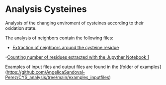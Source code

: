 # Analysis Cysteines

Analysis of the changing enviroment of cysteines according to their oxidation state.

The analysis of neighbors contain the  following files:

- [Extraction of neighbors around the cysteine residue](https://github.com/AngelicaSandoval-Perez/CYS_analysis/blob/main/Jupyther_notebooks/Cysteins_enviroments_counting.ipynb)

-[Counting number of residues extracted with the Jupyther Notebook 1](https://github.com/AngelicaSandoval-Perez/CYS_analysis/blob/main/Jupyther_notebooks/Extract_numbersFromEnviromentsOutFiles.ipynb)

Examples of input files and output files are found in the [folder of examples] (https://github.com/AngelicaSandoval-Perez/CYS_analysis/tree/main/examples_inputfiles)
